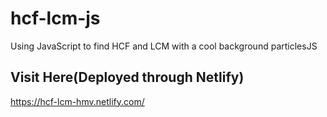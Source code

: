 # hcf-lcm-js
Using JavaScript to find HCF and LCM with a cool background particlesJS

## Visit Here(Deployed through Netlify)
https://hcf-lcm-hmv.netlify.com/
